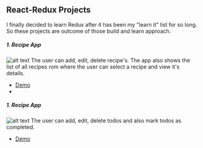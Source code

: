 ## React-Redux Projects

I finally decided to learn Redux after it has been my "learn it" list for so long. So these projects are outcome of those build and learn  approach.

##### 1. Recipe App
![alt text](https://res.cloudinary.com/prvnbist/image/upload/v1560173520/React-Redux/2019-06-10_190059.png "Recipe App")
The user can add, edit, delete recipe's. The app also shows the list of all recipes rom where the user can select a recipe and view it's details.
- [Demo](https://z7ngi.codesandbox.io/)
- 
##### 1. Recipe App
![alt text](https://res.cloudinary.com/prvnbist/image/upload/v1560174537/React-Redux/2019-06-10_191844.png "Todo App")
The user can add, edit, delete todos and also mark todos as completed.
- [Demo](https://pqlwh.codesandbox.io/)